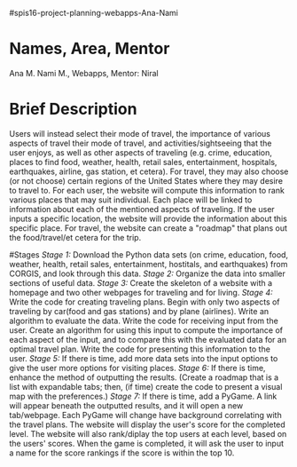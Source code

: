 #spis16-project-planning-webapps-Ana-Nami

# Names, Area, Mentor
Ana M. Nami M., Webapps, Mentor: Niral

# Brief Description
Users will instead select their mode of travel, the importance of various aspects of travel their mode of travel, and activities/sightseeing that the user enjoys, as well as other aspects of traveling (e.g. crime, education, places to find food, weather, health, retail sales, entertainment, hospitals, earthquakes, airline, gas station, et cetera). For travel, they may also choose (or not choose) certain regions of the United States where they may desire to travel to. For each user, the website will compute this information to rank various places that may suit individual. Each place will be linked to information about each of the mentioned aspects of traveling. If the user inputs a specific location, the website will provide the information about this specific place. For travel, the website can create a "roadmap" that plans out the food/travel/et cetera for the trip.

#Stages
*Stage 1:* Download the Python data sets (on crime, education, food, weather, health, retail sales, entertainment, hostitals, and earthquakes) from CORGIS, and look through this data.
*Stage 2:* Organize the data into smaller sections of useful data.
*Stage 3:* Create the skeleton of a website with a homepage and two other webpages for traveling and for living.
*Stage 4:* Write the code for creating traveling plans. Begin with only two aspects of traveling by car(food and gas stations) and by plane (airlines). Write an algorithm to evaluate the data. Write the code for receiving input from the user. Create an algorithm for using this input to compute the importance of each aspect of the input, and to compare this with the evaluated data for an optimal travel plan. Write the code for presenting this information to the user.
*Stage 5:* If there is time, add more data sets into the input options to give the user more options for visiting places.
*Stage 6:* If there is time, enhance the method of outputting the results. (Create a roadmap that is a list with expandable tabs; then, (if time) create the code to present a visual map with the preferences.)
*Stage 7:* If there is time, add a PyGame. A link will appear beneath the outputted results, and it will open a new tab/webpage.
 Each PyGame will change have background correlating with the travel plans. The website will display the user's score for the completed level. The website will also rank/diplay the top users at each level, based on the users' scores. When the game is completed, it will ask the user to input a name for the score rankings if the score is within the top 10.
